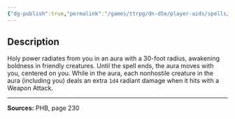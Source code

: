 ```yaml
---
{"dg-publish":true,"permalink":"/games/ttrpg/dn-d5e/player-aids/spells/level-3/crusaders-mantle/","tags":["TTRPG/DND/5e","verbal","concentration","Spell"],"noteIcon":""}
---
```



## Description
Holy power radiates from you in an aura with a 30-foot radius, awakening boldness in friendly creatures.
Until the spell ends, the aura moves with you, centered on you.
While in the aura, each nonhostile creature in the aura (including you) deals an extra `1d4` radiant damage when it hits with a Weapon Attack.

---

**Sources:** PHB, page 230
